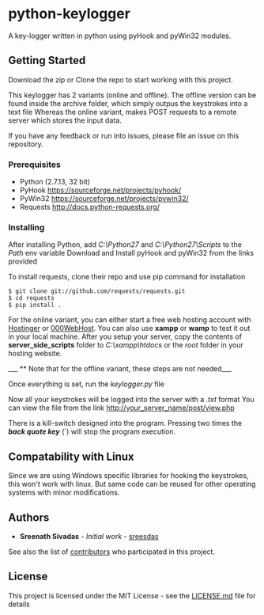 # python-keylogger
A key-logger written in python using pyHook and pyWin32 modules.


## Getting Started

Download the zip or Clone the repo to start working with this project. 

This keylogger has 2 variants (online and offline).
The offline version can be found inside the archive folder, which simply outpus the keystrokes into a text file
Whereas the online variant, makes POST requests to a remote server which stores the input data.

If you have any feedback or run into issues, please file an issue on this repository.

### Prerequisites

* Python (2.7.13, 32 bit)
* PyHook <https://sourceforge.net/projects/pyhook/>
* PyWin32 <https://sourceforge.net/projects/pywin32/>
* Requests <http://docs.python-requests.org/>


### Installing

After installing Python, add _C:\Python27_ and _C:\Python27\Scripts_ to the _Path_ env variable
Download and Install pyHook and pyWin32 from the links provided

To install requests, clone their repo and use pip command for installation

```
$ git clone git://github.com/requests/requests.git
$ cd requests
$ pip install .
```

For the online variant, you can either start a free web hosting account with [Hostinger](https://www.hostinger.in/) or [000WebHost](https://in.000webhost.com/cpanel-login/).
You can also use **xampp** or **wamp** to test it out in your local machine.
After you setup your server, copy the contents of **server_side_scripts** folder to _C:\xampp\htdocs_ or the _root_ folder in your hosting website.

___ ** Note that for the offline variant, these steps are not needed___

Once everything is set, run the _keylogger.py_ file

Now all your keystrokes will be logged into the server with a _<ipaddr>.txt_ format
You can view the file from the link <http://your_server_name/post/view.php>

There is a kill-switch designed into the program. Pressing two times the ___back quote key___ (`) will stop the program execution.

## Compatability with Linux

Since we are using Windows specific libraries for hooking the keystrokes, this won't work 
with linux. But same code can be reused for other operating systems with minor modifications.


## Authors

* **Sreenath Sivadas** - *Initial work* - [sreesdas](https://github.com/sreesdas)

See also the list of [contributors](https://github.com/sreesdas/project/contributors) who participated in this project.

## License

This project is licensed under the MIT License - see the [LICENSE.md](LICENSE.md) file for details

